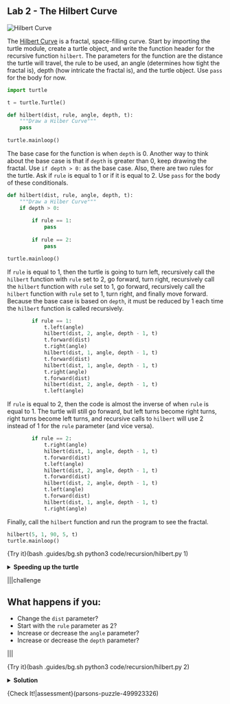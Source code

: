 ## Lab 2 - The Hilbert Curve

![Hilbert Curve](.guides/images/hilbert_curve.png)

The [Hilbert Curve](https://en.wikipedia.org/wiki/Hilbert_curve) is a fractal, space-filling curve. Start by importing the turtle module, create a turtle object, and write the function header for the recursive function `hilbert`. The parameters for the function are the distance the turtle will travel, the rule to be used, an angle (determines how tight the fractal is), depth (how intricate the fractal is), and the turtle object. Use `pass` for the body for now.

```python
import turtle

t = turtle.Turtle()

def hilbert(dist, rule, angle, depth, t):
    """Draw a Hilber Curve"""
    pass
  
turtle.mainloop()
```

The base case for the function is when `depth` is 0. Another way to think about the base case is that if `depth` is greater than 0, keep drawing the fractal. Use `if depth > 0:` as the base case. Also, there are two rules for the turtle. Ask if `rule` is equal to 1 or if it is equal to 2. Use `pass` for the body of these conditionals.

```python
def hilbert(dist, rule, angle, depth, t):
    """Draw a Hilber Curve"""
    if depth > 0:
    
        if rule == 1:
            pass
      
        if rule == 2:
            pass

turtle.mainloop()
```

If `rule` is equal to 1, then the turtle is going to turn left, recursively call the `hilbert` function with `rule` set to 2, go forward, turn right, recursively call the `hilbert` function with `rule` set to 1, go forward, recursively call the `hilbert` function with `rule` set to 1, turn right, and finally move forward. Because the base case is based on `depth`, it must be reduced by 1 each time the `hilbert` function is called recursively.

```python
        if rule == 1:
            t.left(angle)
            hilbert(dist, 2, angle, depth - 1, t)
            t.forward(dist)
            t.right(angle)
            hilbert(dist, 1, angle, depth - 1, t)
            t.forward(dist)
            hilbert(dist, 1, angle, depth - 1, t)
            t.right(angle)
            t.forward(dist)
            hilbert(dist, 2, angle, depth - 1, t)
            t.left(angle)
```

If `rule` is equal to 2, then the code is almost the inverse of when `rule` is equal to 1. The turtle will still go forward, but left turns become right turns, right turns become left turns, and recursive calls to `hilbert` will use 2 instead of 1 for the `rule` parameter (and vice versa).

```python
        if rule == 2:
            t.right(angle)
            hilbert(dist, 1, angle, depth - 1, t)
            t.forward(dist)
            t.left(angle)
            hilbert(dist, 2, angle, depth - 1, t)
            t.forward(dist)
            hilbert(dist, 2, angle, depth - 1, t)
            t.left(angle)
            t.forward(dist)
            hilbert(dist, 1, angle, depth - 1, t)
            t.right(angle)
```

Finally, call the `hilbert` function and run the program to see the fractal.

```python
hilbert(5, 1, 90, 5, t)
turtle.mainloop()
```

{Try it}(bash .guides/bg.sh python3 code/recursion/hilbert.py 1)

<details>
  <summary><strong>Speeding up the turtle</strong></summary>
  The Hilbert Curve can be slow to draw. You can change the speed of the turtle with the following command <code>t.speed(10)</code>.
</details>

|||challenge
## What happens if you:
* Change the `dist` parameter?
* Start with the `rule` parameter as 2?
* Increase or decrease the `angle` parameter?
* Increase or  decrease the `depth` parameter?

|||

{Try it}(bash .guides/bg.sh python3 code/recursion/hilbert.py 2)

<details><summary><strong>Solution</strong></summary>
  
  ```python
  import turtle
<<<<<<< HEAD

  t = turtle.Turtle()

  def hilbert(dist, rule, angle, depth, t):
      """Draw a Hilber Curve"""
      if depth > 0:
    
=======
  
  t = turtle.Turtle()
  
  def hilbert(dist, rule, angle, depth, t):
      if depth > 0:
>>>>>>> dbb8af49e5231cccf6af9052f9e8c4eb7ee7dfd4
          if rule == 1:
              t.left(angle)
              hilbert(dist, 2, angle, depth - 1, t)
              t.forward(dist)
              t.right(angle)
              hilbert(dist, 1, angle, depth - 1, t)
              t.forward(dist)
              hilbert(dist, 1, angle, depth - 1, t)
              t.right(angle)
              t.forward(dist)
              hilbert(dist, 2, angle, depth - 1, t)
              t.left(angle)
<<<<<<< HEAD
      
=======
          
>>>>>>> dbb8af49e5231cccf6af9052f9e8c4eb7ee7dfd4
          if rule == 2:
              t.right(angle)
              hilbert(dist, 1, angle, depth - 1, t)
              t.forward(dist)
              t.left(angle)
              hilbert(dist, 2, angle, depth - 1, t)
              t.forward(dist)
              hilbert(dist, 2, angle, depth - 1, t)
              t.left(angle)
              t.forward(dist)
              hilbert(dist, 1, angle, depth - 1, t)
              t.right(angle)
  
  hilbert(5, 1, 90, 5, t)
  turtle.mainloop()
  ```
  
</details>

{Check It!|assessment}(parsons-puzzle-499923326)
